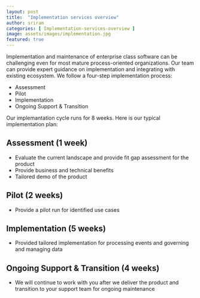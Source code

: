 ```yaml
---
layout: post
title:  "Implementation services overview"
author: sriram
categories: [ Implementation-services-overview ]
image: assets/images/implementation.jpg
featured: true
---
```


Implementation and maintenance of enterprise class software can be challenging even for most mature process-oriented organizations. Our team can provide expert guidance on implementation and integrating with existing ecosystem. We follow a four-step implementation process:

* Assessment
* Pilot
* Implementation
* Ongoing Support & Transition

Our implemantation cycle runs for 8 weeks. Here is our typical implementation plan:

## Assessment (1 week)
+ Evaluate the current landscape and provide fit gap assessment for the product
+ Provide business and technical benefits
+ Tailored demo of the product

## Pilot (2 weeks)
+ Provide a pilot run for identified use cases

## Implementation (5 weeks)
+ Provided tailored implementation for processing events and governing and managing data

## Ongoing Support & Transition (4 weeks)
+ We will continue to work with you after we deliver the product and transition to your support team for ongoing maintenance
